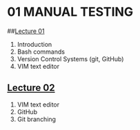# 01 MANUAL TESTING

##[Lecture 01]()
1. Introduction
2. Bash commands
3. Version Control Systems (git, GitHub)
4. VIM text editor


## [Lecture 02](./notes/lecture_02.md)
1. VIM text editor
2. GitHub
3. Git branching

